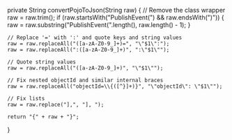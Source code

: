 private String convertPojoToJson(String raw) {
    // Remove the class wrapper
    raw = raw.trim();
    if (raw.startsWith("PublishEvent(") && raw.endsWith(")")) {
        raw = raw.substring("PublishEvent(".length(), raw.length() - 1);
    }

    // Replace '=' with ':' and quote keys and string values
    raw = raw.replaceAll("([a-zA-Z0-9_]+)=", "\"$1\":");
    raw = raw.replaceAll(":([a-zA-Z0-9_]+)", ":\"$1\"");

    // Quote string values
    raw = raw.replaceAll("([a-zA-Z0-9_]+)", "\"$1\"");

    // Fix nested objectId and similar internal braces
    raw = raw.replaceAll("objectId=\\{([^}]+)}", "\"objectId\": \"$1\"");

    // Fix lists
    raw = raw.replace("],", "], ");

    return "{" + raw + "}";
}
